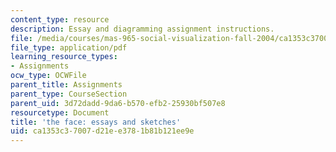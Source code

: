 ```yaml
---
content_type: resource
description: Essay and diagramming assignment instructions.
file: /media/courses/mas-965-social-visualization-fall-2004/ca1353c37007d21ee3781b81b121ee9e_assn10.pdf
file_type: application/pdf
learning_resource_types:
- Assignments
ocw_type: OCWFile
parent_title: Assignments
parent_type: CourseSection
parent_uid: 3d72dadd-9da6-b570-efb2-25930bf507e8
resourcetype: Document
title: 'the face: essays and sketches'
uid: ca1353c3-7007-d21e-e378-1b81b121ee9e
---
```

